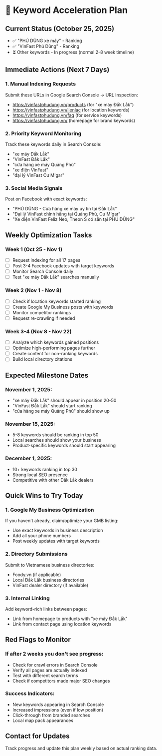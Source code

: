 # 🚀 Keyword Acceleration Plan

## Current Status (October 25, 2025)
- ✅ "PHÚ DŨNG xe máy" - Ranking
- ✅ "VinFast Phú Dũng" - Ranking  
- ⏳ Other keywords - In progress (normal 2-8 week timeline)

## Immediate Actions (Next 7 Days)

### 1. Manual Indexing Requests
Submit these URLs in Google Search Console → URL Inspection:
- https://vinfastphudung.vn/products (for "xe máy Đắk Lắk")
- https://vinfastphudung.vn/lienlac (for location keywords)
- https://vinfastphudung.vn/faq (for service keywords)
- https://vinfastphudung.vn/ (homepage for brand keywords)

### 2. Priority Keyword Monitoring
Track these keywords daily in Search Console:
- "xe máy Đắk Lắk"
- "VinFast Đắk Lắk"  
- "cửa hàng xe máy Quảng Phú"
- "xe điện VinFast"
- "đại lý VinFast Cư M'gar"

### 3. Social Media Signals
Post on Facebook with exact keywords:
- "PHÚ DŨNG - Cửa hàng xe máy uy tín tại Đắk Lắk"
- "Đại lý VinFast chính hãng tại Quảng Phú, Cư M'gar"
- "Xe điện VinFast Feliz Neo, Theon S có sẵn tại PHÚ DŨNG"

## Weekly Optimization Tasks

### Week 1 (Oct 25 - Nov 1)
- [ ] Request indexing for all 17 pages
- [ ] Post 3-4 Facebook updates with target keywords
- [ ] Monitor Search Console daily
- [ ] Test "xe máy Đắk Lắk" searches manually

### Week 2 (Nov 1 - Nov 8)  
- [ ] Check if location keywords started ranking
- [ ] Create Google My Business posts with keywords
- [ ] Monitor competitor rankings
- [ ] Request re-crawling if needed

### Week 3-4 (Nov 8 - Nov 22)
- [ ] Analyze which keywords gained positions
- [ ] Optimize high-performing pages further
- [ ] Create content for non-ranking keywords
- [ ] Build local directory citations

## Expected Milestone Dates

### November 1, 2025:
- "xe máy Đắk Lắk" should appear in position 20-50
- "VinFast Đắk Lắk" should start ranking
- "cửa hàng xe máy Quảng Phú" should show up

### November 15, 2025:
- 5-8 keywords should be ranking in top 50
- Local searches should show your business
- Product-specific keywords should start appearing

### December 1, 2025:
- 10+ keywords ranking in top 30
- Strong local SEO presence
- Competitive with other Đắk Lắk dealers

## Quick Wins to Try Today

### 1. Google My Business Optimization
If you haven't already, claim/optimize your GMB listing:
- Use exact keywords in business description
- Add all your phone numbers
- Post weekly updates with target keywords

### 2. Directory Submissions  
Submit to Vietnamese business directories:
- Foody.vn (if applicable)
- Local Đắk Lắk business directories
- VinFast dealer directory (if available)

### 3. Internal Linking
Add keyword-rich links between pages:
- Link from homepage to products with "xe máy Đắk Lắk"  
- Link from contact page using location keywords

## Red Flags to Monitor

### If after 2 weeks you don't see progress:
- Check for crawl errors in Search Console
- Verify all pages are actually indexed
- Test with different search terms
- Check if competitors made major SEO changes

### Success Indicators:
- New keywords appearing in Search Console
- Increased impressions (even if low position)
- Click-through from branded searches
- Local map pack appearances

## Contact for Updates
Track progress and update this plan weekly based on actual ranking data.